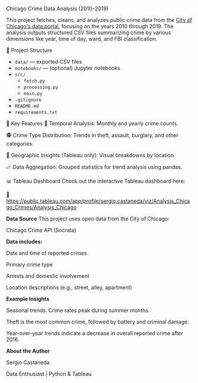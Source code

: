 
Chicago Crime Data Analysis (2010–2019)

This project fetches, cleans, and analyzes public crime data from the [City of Chicago's data portal](https://data.cityofchicago.org/), focusing on the years 2010 through 2019. The analysis outputs structured CSV files summarizing crime by various dimensions like year, time of day, ward, and FBI classification.

📁 Project Structure

- `data/` — exported CSV files  
- `notebooks/` — (optional) Jupyter notebooks  
- `src/`  
  - `fetch.py`  
  - `processing.py`  
  - `main.py`  
- `.gitignore`  
- `README.md`  
- `requirements.txt`

📌 Key Features
📅 Temporal Analysis: Monthly and yearly crime counts.

🕵️ Crime Type Distribution: Trends in theft, assault, burglary, and other categories.

📍 Geographic Insights (Tableau only): Visual breakdowns by location.

📈 Data Aggregation: Grouped statistics for trend analysis using pandas.

📊 Tableau Dashboard
Check out the interactive Tableau dashboard here:

🔗 https://public.tableau.com/app/profile/sergio.castaneda/viz/Analysis_Chicago_Crimes/Analysis_Chicago

**Data Source**
This project uses open data from the City of Chicago:

Chicago Crime API (Socrata)

**Data includes:**

Date and time of reported crimes

Primary crime type

Arrests and domestic involvement

Location descriptions (e.g., street, alley, apartment)


**Example Insights**

Seasonal trends: Crime rates peak during summer months.

Theft is the most common crime, followed by battery and criminal damage.

Year-over-year trends indicate a decrease in overall reported crime after 2016.


**About the Author**

Sergio Castaneda

Data Enthusiast | Python & Tableau











